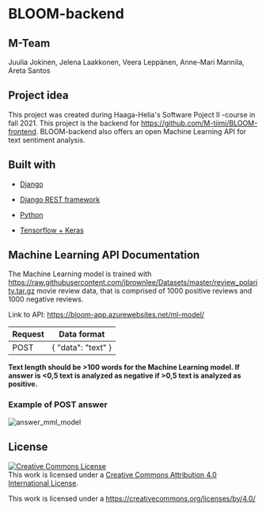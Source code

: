 # BLOOM-backend
## M-Team
Juulia Jokinen, Jelena Laakkonen, Veera Leppänen, Anne-Mari Mannila, Areta Santos
## Project idea
This project was created during Haaga-Helia's Software Poject II -course in fall 2021. This project is the backend for https://github.com/M-tiimi/BLOOM-frontend. BLOOM-backend also offers an open Machine Learning API for text sentiment analysis.
## Built with
- [Django](https://www.djangoproject.com/)

- [Django REST framework](https://www.django-rest-framework.org/)

- [Python](https://www.python.org/)

- [Tensorflow + Keras](https://www.tensorflow.org/)



## Machine Learning API Documentation
The Machine Learning model is trained with 
https://raw.githubusercontent.com/jbrownlee/Datasets/master/review_polarity.tar.gz movie review data, that is comprised of 1000 positive reviews and 1000 negative reviews.

Link to API: https://bloom-app.azurewebsites.net/ml-model/

| Request  | Data format|
| ------------- | ------------- |
| POST  |  { "data": "text" }  |



**Text length should be >100 words for the Machine Learning model. If answer is <0,5 text is analyzed as negative if >0,5 text is analyzed as positive.**

### Example of POST answer


![answer_mml_model](https://user-images.githubusercontent.com/70891200/144716811-f1496a26-3b32-4965-81a3-561d585f69d0.png)


## License

<a rel="license" href="http://creativecommons.org/licenses/by/4.0/"><img alt="Creative Commons License" style="border-width:0" src="https://i.creativecommons.org/l/by/4.0/88x31.png" /></a><br />This work is licensed under a <a rel="license" href="http://creativecommons.org/licenses/by/4.0/">Creative Commons Attribution 4.0 International License</a>.

This work is licensed under a https://creativecommons.org/licenses/by/4.0/


